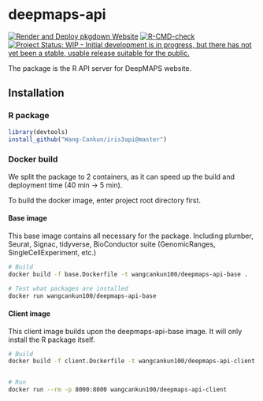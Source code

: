 
<!-- README.md is generated from README.Rmd. Please edit that file -->

# deepmaps-api

<!-- badges: start -->

[![Render and Deploy pkgdown
Website](https://github.com/Wang-Cankun/iris3api/actions/workflows/pkgdown.yaml/badge.svg)](https://github.com/Wang-Cankun/iris3api/actions/workflows/pkgdown.yaml)
[![R-CMD-check](https://github.com/Wang-Cankun/iris3api/workflows/R-CMD-check/badge.svg)](https://github.com/Wang-Cankun/iris3api/actions)
[![Project Status: WIP - Initial development is in progress, but there
has not yet been a stable, usable release suitable for the
public.](https://www.repostatus.org/badges/latest/wip.svg)](https://www.repostatus.org/#wip)
<!-- badges: end -->

The package is the R API server for DeepMAPS website.

## Installation

### R package

``` r
library(devtools)
install_github("Wang-Cankun/iris3api@master")
```

### Docker build

We split the package to 2 containers, as it can speed up the build and
deployment time (40 min -\> 5 min).

To build the docker image, enter project root directory first.

#### Base image

This base image contains all necessary for the package. Including
plumber, Seurat, Signac, tidyverse, BioConductor suite (GenomicRanges,
SingleCellExperiment, etc.)

``` bash
# Build
docker build -f base.Dockerfile -t wangcankun100/deepmaps-api-base .

# Test what packages are installed
docker run wangcankun100/deepmaps-api-base
```

#### Client image

This client image builds upon the deepmaps-api-base image. It will only
install the R package itself.

``` bash
# Build
docker build -f client.Dockerfile -t wangcankun100/deepmaps-api-client .


# Run
docker run --rm -p 8000:8000 wangcankun100/deepmaps-api-client
```
